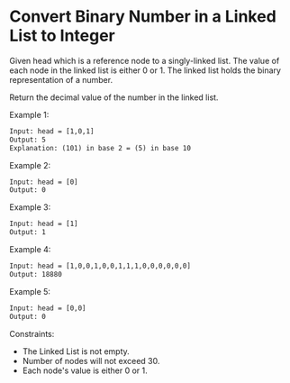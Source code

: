 # Convert Binary Number in a Linked List to Integer

Given head which is a reference node to a singly-linked list. The value of each node in the linked list is either 0 or 1. The linked list holds the binary representation of a number.

Return the decimal value of the number in the linked list.

Example 1:

```txt
Input: head = [1,0,1]
Output: 5
Explanation: (101) in base 2 = (5) in base 10
```

Example 2:

```txt
Input: head = [0]
Output: 0
```

Example 3:

```txt
Input: head = [1]
Output: 1
```

Example 4:

```txt
Input: head = [1,0,0,1,0,0,1,1,1,0,0,0,0,0,0]
Output: 18880
```

Example 5:

```txt
Input: head = [0,0]
Output: 0
```

Constraints:

- The Linked List is not empty.
- Number of nodes will not exceed 30.
- Each node's value is either 0 or 1.